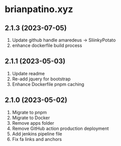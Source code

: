 # brianpatino.xyz

## 2.1.3 (2023-07-05)

1. Update github handle amaredeus -> SliinkyPotato
2. enhance dockerfile build process

## 2.1.1 (2023-05-03)

1. Update readme
2. Re-add jquery for bootstrap
3. Enhance Dockerfile pnpm caching

## 2.1.0 (2023-05-02)

1. Migrate to pnpm
2. Migrate to Docker
3. Remove apps folder
4. Remove GitHub action production deployment
5. Add jenkins pipeline file
6. Fix fa links and anchors
